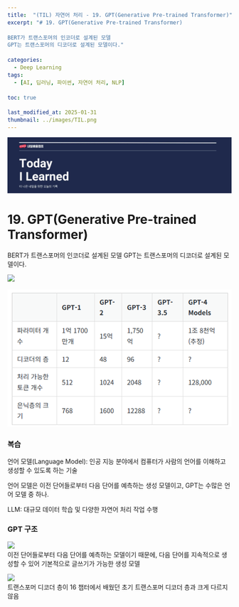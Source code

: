 ```yaml
---
title:  "(TIL) 자연어 처리 - 19. GPT(Generative Pre-trained Transformer)"
excerpt: "# 19. GPT(Generative Pre-trained Transformer)

BERT가 트랜스포머의 인코더로 설계된 모델
GPT는 트랜스포머의 디코더로 설계된 모델이다."

categories:
  - Deep Learning
tags:
  - [AI, 딥러닝, 파이썬, 자연어 처리, NLP]

toc: true

last_modified_at: 2025-01-31
thumbnail: ../images/TIL.png
---
```

![](/images/../images/TIL.png)

# 19. GPT(Generative Pre-trained Transformer)

BERT가 트랜스포머의 인코더로 설계된 모델
GPT는 트랜스포머의 디코더로 설계된 모델이다.

![](https://wikidocs.net/images/page/184363/gpt0.PNG)

![](/images/../images/2025-01-31-19-06-40.png)

### 복습
언어 모델(Language Model): 인공 지능 분야에서 컴퓨터가 사람의 언어를 이해하고 생성할 수 있도록 하는 기술

언어 모델은 이전 단어들로부터 다음 단어를 예측하는 생성 모델이고, GPT는 수많은 언어 모델 중 하나.

LLM: 대규모 데이터 학습 및 다양한 자연어 처리 작업 수행

### GPT 구조

![](https://wikidocs.net/images/page/184363/gpt2.png)       
이전 단어들로부터 다음 단어를 예측하는 모델이기 때문에, 다음 단어를 지속적으로 생성할 수 있어 기본적으로 글쓰기가 가능한 생성 모델

![](https://wikidocs.net/images/page/184363/gpt3.PNG)       
트랜스포머 디코더 층이 16 챕터에서 배웠던 초기 트랜스포머 디코더 층과 크게 다르지 않음 
